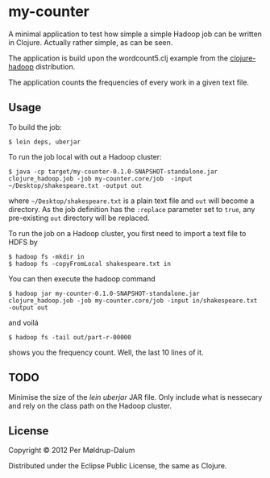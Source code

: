 # my-counter

A minimal application to test how simple a simple Hadoop job can be
written in Clojure. Actually rather simple, as can be seen.

The application is build upon the wordcount5.clj example from the
[clojure-hadoop](https://github.com/alexott/clojure-hadoop) distribution.

The application counts the frequencies of every work in a given text file.

## Usage

To build the job:

    $ lein deps, uberjar

To run the job local with out a Hadoop cluster:

    $ java -cp target/my-counter-0.1.0-SNAPSHOT-standalone.jar clojure_hadoop.job -job my-counter.core/job  -input ~/Desktop/shakespeare.txt -output out

where `~/Desktop/shakespeare.txt` is a plain text file and `out` will become a
directory. As the job definition has the `:replace` parameter set to `true`,
any pre-existing `out` directory will be replaced.

To run the job on a Hadoop cluster, you first need to import a text file to
HDFS by

    $ hadoop fs -mkdir in
    $ hadoop fs -copyFromLocal shakespeare.txt in

You can then execute the hadoop command

    $ hadoop jar my-counter-0.1.0-SNAPSHOT-standalone.jar clojure_hadoop.job -job my-counter.core/job -input in/shakespeare.txt -output out

and voilá

    $ hadoop fs -tail out/part-r-00000

shows you the frequency count. Well, the last 10 lines of it.

## TODO

Minimise the size of the *lein uberjar* JAR file. Only include what is nessecary
and rely on the class path on the Hadoop cluster.

## License

Copyright © 2012 Per Møldrup-Dalum

Distributed under the Eclipse Public License, the same as Clojure.
